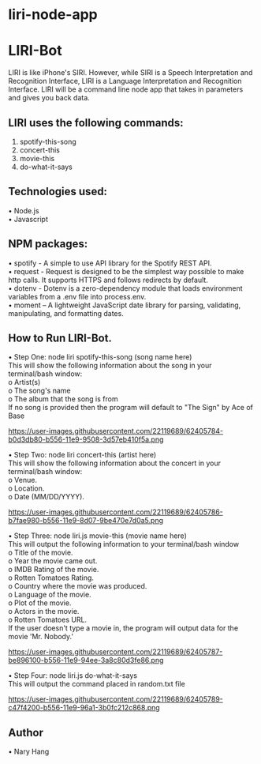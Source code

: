 # liri-node-app

# LIRI-Bot

LIRI is like iPhone's SIRI. However, while SIRI is a Speech Interpretation and Recognition Interface, LIRI is a Language Interpretation and Recognition Interface. LIRI will be a command line node app that takes in parameters and gives you back data.

## LIRI uses the following commands:
1.	spotify-this-song
2.	concert-this
3.	movie-this
4.	do-what-it-says

## Technologies used:
•	Node.js  
•	Javascript  

## NPM packages:
•	spotify - A simple to use API library for the Spotify REST API.  
•	request - Request is designed to be the simplest way possible to make http calls. It supports HTTPS and follows redirects by default.  
•	dotenv - Dotenv is a zero-dependency module that loads environment variables from a .env file into process.env.  
•	moment – A lightweight JavaScript date library for parsing, validating, manipulating, and formatting dates.   

## How to Run LIRI-Bot.  

•	Step One: node liri spotify-this-song (song name here)  
This will show the following information about the song in your terminal/bash window:   
o	Artist(s)  
o	The song's name  
o	The album that the song is from  
If no song is provided then the program will default to "The Sign" by Ace of Base  

https://user-images.githubusercontent.com/22119689/62405784-b0d3db80-b556-11e9-9508-3d57eb410f5a.png
  
•	Step Two: node liri concert-this (artist here)    
This will show the following information about the concert in your terminal/bash window:    
o	Venue.  
o	Location.  
o	Date (MM/DD/YYYY).  

https://user-images.githubusercontent.com/22119689/62405786-b7fae980-b556-11e9-8d07-9be470e7d0a5.png

•	Step Three: node liri.js movie-this (movie name here)   
This will output the following information to your terminal/bash window  
o	Title of the movie.  
o	Year the movie came out.  
o	IMDB Rating of the movie.  
o	Rotten Tomatoes Rating.  
o	Country where the movie was produced.  
o	Language of the movie.  
o	Plot of the movie.  
o	Actors in the movie.  
o	Rotten Tomatoes URL.  
If the user doesn't type a movie in, the program will output data for the movie 'Mr. Nobody.'  

https://user-images.githubusercontent.com/22119689/62405787-be896100-b556-11e9-94ee-3a8c80d3fe86.png
  
•	Step Four: node liri.js do-what-it-says  
This will output the command placed in random.txt file  

https://user-images.githubusercontent.com/22119689/62405789-c47f4200-b556-11e9-96a1-3b0fc212c868.png
  
## Author
•	Nary Hang
